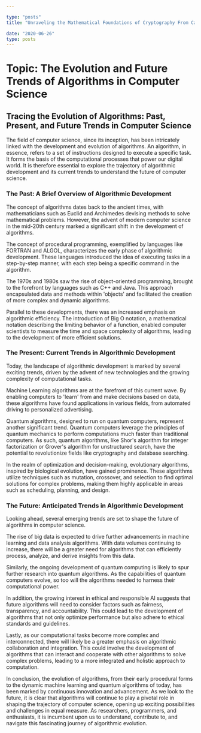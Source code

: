 ```yaml
---

type: "posts"
title: "Unraveling the Mathematical Foundations of Cryptography From Caesar Cipher to RSA"

date: "2020-06-26"
type: posts
---
```



# Topic: The Evolution and Future Trends of Algorithms in Computer Science

## Tracing the Evolution of Algorithms: Past, Present, and Future Trends in Computer Science

The field of computer science, since its inception, has been intricately linked with the development and evolution of algorithms. An algorithm, in essence, refers to a set of instructions designed to execute a specific task. It forms the basis of the computational processes that power our digital world. It is therefore essential to explore the trajectory of algorithmic development and its current trends to understand the future of computer science.

### The Past: A Brief Overview of Algorithmic Development

The concept of algorithms dates back to the ancient times, with mathematicians such as Euclid and Archimedes devising methods to solve mathematical problems. However, the advent of modern computer science in the mid-20th century marked a significant shift in the development of algorithms.

The concept of procedural programming, exemplified by languages like FORTRAN and ALGOL, characterizes the early phase of algorithmic development. These languages introduced the idea of executing tasks in a step-by-step manner, with each step being a specific command in the algorithm.

The 1970s and 1980s saw the rise of object-oriented programming, brought to the forefront by languages such as C++ and Java. This approach encapsulated data and methods within 'objects' and facilitated the creation of more complex and dynamic algorithms.

Parallel to these developments, there was an increased emphasis on algorithmic efficiency. The introduction of Big O notation, a mathematical notation describing the limiting behavior of a function, enabled computer scientists to measure the time and space complexity of algorithms, leading to the development of more efficient solutions.

### The Present: Current Trends in Algorithmic Development

Today, the landscape of algorithmic development is marked by several exciting trends, driven by the advent of new technologies and the growing complexity of computational tasks.

Machine Learning algorithms are at the forefront of this current wave. By enabling computers to 'learn' from and make decisions based on data, these algorithms have found applications in various fields, from automated driving to personalized advertising.

Quantum algorithms, designed to run on quantum computers, represent another significant trend. Quantum computers leverage the principles of quantum mechanics to perform computations much faster than traditional computers. As such, quantum algorithms, like Shor's algorithm for integer factorization or Grover's algorithm for unstructured search, have the potential to revolutionize fields like cryptography and database searching.

In the realm of optimization and decision-making, evolutionary algorithms, inspired by biological evolution, have gained prominence. These algorithms utilize techniques such as mutation, crossover, and selection to find optimal solutions for complex problems, making them highly applicable in areas such as scheduling, planning, and design.

### The Future: Anticipated Trends in Algorithmic Development

Looking ahead, several emerging trends are set to shape the future of algorithms in computer science.

The rise of big data is expected to drive further advancements in machine learning and data analysis algorithms. With data volumes continuing to increase, there will be a greater need for algorithms that can efficiently process, analyze, and derive insights from this data.

Similarly, the ongoing development of quantum computing is likely to spur further research into quantum algorithms. As the capabilities of quantum computers evolve, so too will the algorithms needed to harness their computational power.

In addition, the growing interest in ethical and responsible AI suggests that future algorithms will need to consider factors such as fairness, transparency, and accountability. This could lead to the development of algorithms that not only optimize performance but also adhere to ethical standards and guidelines.

Lastly, as our computational tasks become more complex and interconnected, there will likely be a greater emphasis on algorithmic collaboration and integration. This could involve the development of algorithms that can interact and cooperate with other algorithms to solve complex problems, leading to a more integrated and holistic approach to computation.

In conclusion, the evolution of algorithms, from their early procedural forms to the dynamic machine learning and quantum algorithms of today, has been marked by continuous innovation and advancement. As we look to the future, it is clear that algorithms will continue to play a pivotal role in shaping the trajectory of computer science, opening up exciting possibilities and challenges in equal measure. As researchers, programmers, and enthusiasts, it is incumbent upon us to understand, contribute to, and navigate this fascinating journey of algorithmic evolution.
